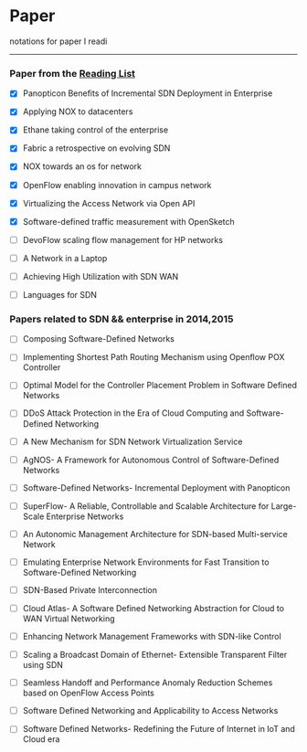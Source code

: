 # Paper
notations for paper I readi

---
### Paper from the [Reading List](http://www.nec-labs.com/~lume/sdn-reading-list.html)

                                           

- [x] Panopticon Benefits of Incremental SDN Deployment in Enterprise
- [x] Applying NOX to datacenters
- [x] Ethane taking control of the enterprise
- [x] Fabric a retrospective on evolving SDN  
- [x] NOX towards an os for network
- [x] OpenFlow enabling innovation in campus network
- [x] Virtualizing the Access Network via Open API
- [x] Software-defined traffic measurement with OpenSketch

- [ ] DevoFlow scaling flow management for HP networks
- [ ] A Network in a Laptop
- [ ] Achieving High Utilization with SDN WAN 
- [ ] Languages for SDN  

### Papers related to **SDN** && **enterprise** in 2014,2015

- [ ] Composing Software-Defined Networks
- [ ] Implementing Shortest Path Routing Mechanism using Openflow POX Controller
- [ ] Optimal Model for the Controller Placement Problem in Software Defined Networks
- [ ] DDoS Attack Protection in the Era of Cloud Computing and Software-Defined Networking
- [ ] A New Mechanism for SDN Network Virtualization Service
- [ ] AgNOS- A Framework for Autonomous Control of Software-Defined Networks
- [ ] Software-Defined Networks- Incremental Deployment with Panopticon
- [ ] SuperFlow- A Reliable, Controllable and Scalable Architecture for Large-Scale Enterprise Networks
- [ ] An Autonomic Management Architecture for SDN-based Multi-service Network
- [ ] Emulating Enterprise Network Environments for Fast Transition to Software-Defined Networking
- [ ] SDN-Based Private Interconnection
- [ ] Cloud Atlas- A Software Defined Networking Abstraction for Cloud to WAN Virtual Networking
- [ ] Enhancing Network Management Frameworks with SDN-like Control
- [ ] Scaling a Broadcast Domain of Ethernet- Extensible Transparent Filter using SDN
- [ ] Seamless Handoff and Performance Anomaly Reduction Schemes based on OpenFlow Access Points
- [ ] Software Defined Networking and Applicability to Access Networks
- [ ] Software Defined Networks- Redefining the Future of Internet in IoT and Cloud era





